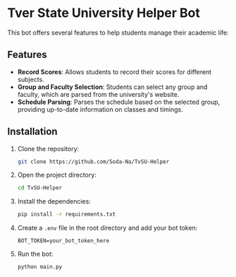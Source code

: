 # Tver State University Helper Bot

This bot offers several features to help students manage their academic life:

## Features

- **Record Scores**: Allows students to record their scores for different subjects.
- **Group and Faculty Selection**: Students can select any group and faculty, which are parsed from the university's website.
- **Schedule Parsing**: Parses the schedule based on the selected group, providing up-to-date information on classes and timings.

## Installation

1. Clone the repository:
    ```sh
    git clone https://github.com/Soda-Na/TvSU-Helper
    ```

2. Open the project directory:
    ```sh
    cd TvSU-Helper
    ```

3. Install the dependencies:
    ```sh
    pip install -r requirements.txt
    ```

4. Create a `.env` file in the root directory and add your bot token:
    ```
    BOT_TOKEN=your_bot_token_here
    ```

5. Run the bot:
    ```sh
    python main.py
    ```